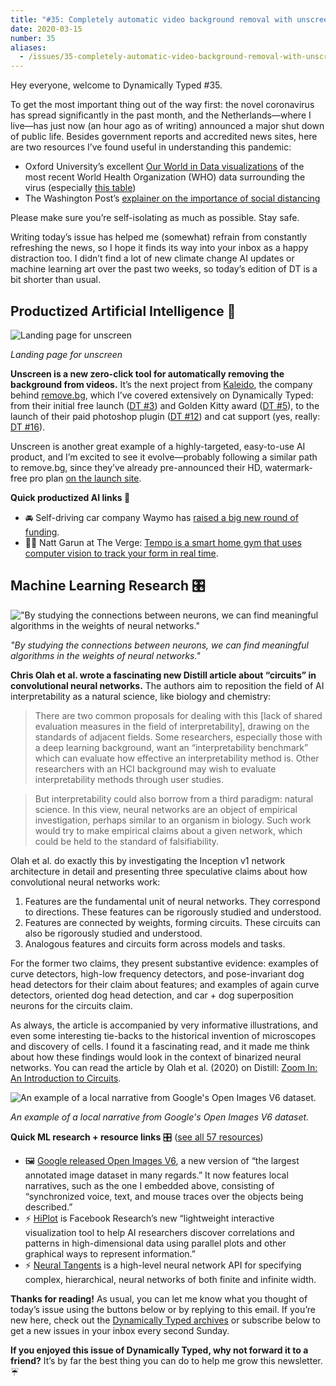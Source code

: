 ```yaml
---
title: "#35: Completely automatic video background removal with unscreen, and circuits for understanding neural networks "
date: 2020-03-15
number: 35
aliases:
  - /issues/35-completely-automatic-video-background-removal-with-unscreen-and-circuits-for-understanding-neural-networks-230458
---
```


Hey everyone, welcome to Dynamically Typed #35.

To get the most important thing out of the way first: the novel coronavirus has spread significantly in the past month, and the Netherlands—where I live—has just now (an hour ago as of writing) announced a major shut down of public life.
Besides government reports and accredited news sites, here are two resources I’ve found useful in understanding this pandemic:

* Oxford University’s excellent [Our World in Data visualizations](https://ourworldindata.org/coronavirus?utm_campaign=Dynamically%20Typed&utm_medium=email&utm_source=Revue%20newsletter) of the most recent World Health Organization (WHO) data surrounding the virus (especially [this table](https://ourworldindata.org/coronavirus?utm_campaign=Dynamically%20Typed&utm_medium=email&utm_source=Revue%20newsletter#growth-country-by-country-view))
* The Washington Post’s [explainer on the importance of social distancing](https://www.washingtonpost.com/graphics/2020/world/corona-simulator/?utm_campaign=Dynamically%20Typed&utm_medium=email&utm_source=Revue%20newsletter)

Please make sure you’re self-isolating as much as possible.
Stay safe.

Writing today’s issue has helped me (somewhat) refrain from constantly refreshing the news, so I hope it finds its way into your inbox as a happy distraction too.
I didn’t find a lot of new climate change AI updates or machine learning art over the past two weeks, so today’s edition of DT is a bit shorter than usual.

## Productized Artificial Intelligence 🔌

![Landing page for unscreen](https://s3.amazonaws.com/revue/items/images/005/677/857/mail/36c84b0b45aeedebf58c857203e78841.png?1584288859)

_Landing page for unscreen_

**Unscreen is a new zero-click tool for automatically removing the background from videos.**
It’s the next project from [Kaleido](https://www.kaleido.ai/?utm_campaign=Dynamically%20Typed&utm_medium=email&utm_source=Revue%20newsletter), the company behind [remove.bg](http://remove.bg/?utm_campaign=Dynamically%20Typed&utm_medium=email&utm_source=Revue%20newsletter), which I’ve covered extensively on Dynamically Typed: from their initial free launch ([DT #3](https://dynamicallytyped.com/issues/3-happy-holidays-149573?utm_campaign=Dynamically%20Typed&utm_medium=email&utm_source=Revue%20newsletter)) and Golden Kitty award ([DT #5](https://dynamicallytyped.com/issues/5-hey-google-what-s-a-golden-kitty-153366?utm_campaign=Dynamically%20Typed&utm_medium=email&utm_source=Revue%20newsletter)), to the launch of their paid photoshop plugin ([DT #12](https://dynamicallytyped.com/issues/12-openai-introduces-mozart-to-lady-gaga-and-google-takes-your-best-duck-face-selfies-for-you-173114?utm_campaign=Dynamically%20Typed&utm_medium=email&utm_source=Revue%20newsletter)) and cat support (yes, really: [DT #16](https://dynamicallytyped.com/issues/16-finding-whales-with-ai-and-97-pages-of-ml-for-climate-change-183400?utm_campaign=Dynamically%20Typed&utm_medium=email&utm_source=Revue%20newsletter)).

Unscreen is another great example of a highly-targeted, easy-to-use AI product, and I’m excited to see it evolve—probably following a similar path to remove.bg, since they’ve already pre-announced their HD, watermark-free pro plan [on the launch site](https://www.unscreen.com/?utm_campaign=Dynamically%20Typed&utm_medium=email&utm_source=Revue%20newsletter).

**Quick productized AI links 🔌**

* 🚘 Self-driving car company Waymo has [raised a big new round of funding](https://blog.waymo.com/2020/03/waymo-raises-first-external-investment.html?utm_campaign=Dynamically%20Typed&utm_medium=email&utm_source=Revue%20newsletter).
* 🏋️‍♀️ Natt Garun at The Verge: [Tempo is a smart home gym that uses computer vision to track your form in real time](https://www.theverge.com/2020/2/26/21154185/tempo-smart-home-gym-kinect-computer-vision-ai-form-correction?utm_campaign=Dynamically%20Typed&utm_medium=email&utm_source=Revue%20newsletter).

## Machine Learning Research 🎛

!["By studying the connections between neurons, we can find meaningful algorithms in the weights of neural networks."](https://s3.amazonaws.com/revue/items/images/005/677/755/mail/b9001d85efe0632acb4a0193c5d105fb.png?1584286554)

_"By studying the connections between neurons, we can find meaningful algorithms in the weights of neural networks."_

**Chris Olah et al.
wrote a fascinating new Distill article about “circuits” in convolutional neural networks.**
The authors aim to reposition the field of AI interpretability as a natural science, like biology and chemistry:

> There are two common proposals for dealing with this [lack of shared evaluation measures in the field of interpretability], drawing on the standards of adjacent fields.
> Some researchers, especially those with a deep learning background, want an “interpretability benchmark” which can evaluate how effective an interpretability method is.
> Other researchers with an HCI background may wish to evaluate interpretability methods through user studies.

> But interpretability could also borrow from a third paradigm: natural science.
> In this view, neural networks are an object of empirical investigation, perhaps similar to an organism in biology.
> Such work would try to make empirical claims about a given network, which could be held to the standard of falsifiability.

Olah et al.
do exactly this by investigating the Inception v1 network architecture in detail and presenting three speculative claims about how convolutional neural networks work:

1. Features are the fundamental unit of neural networks. They correspond to directions. These features can be rigorously studied and understood.
2. Features are connected by weights, forming circuits. These circuits can also be rigorously studied and understood.
3. Analogous features and circuits form across models and tasks.

For the former two claims, they present substantive evidence: examples of curve detectors, high-low frequency detectors, and pose-invariant dog head detectors for their claim about features; and examples of again curve detectors, oriented dog head detection, and car + dog superposition neurons for the circuits claim.

As always, the article is accompanied by very informative illustrations, and even some interesting tie-backs to the historical invention of microscopes and discovery of cells.
I found it a fascinating read, and it made me think about how these findings would look in the context of binarized neural networks.
You can read the article by Olah et al.
(2020) on Distill: [Zoom In: An Introduction to Circuits](https://distill.pub/2020/circuits/zoom-in/?utm_campaign=Dynamically%20Typed&utm_medium=email&utm_source=Revue%20newsletter#d-footnote-9).

![An example of a local narrative from Google's Open Images V6 dataset.](https://s3.amazonaws.com/revue/items/images/005/677/825/mail/591f27c7b45f2bffa2d89cd0b24f3cd6.png?1584287780)

_An example of a local narrative from Google's Open Images V6 dataset._

**Quick ML research + resource links** 🎛 ([see all 57 resources](https://www.notion.so/adab36fecaea4306880898f41dcb9cb3?utm_campaign=Dynamically%20Typed&utm_medium=email&utm_source=Revue%20newsletter&v=cb3a74562c914234ac171931dad6c2e4))

* 🖼 [Google released Open Images V6](https://ai.googleblog.com/2020/02/open-images-v6-now-featuring-localized.html?utm_campaign=Dynamically%20Typed&utm_medium=email&utm_source=Revue%20newsletter), a new version of “the largest annotated image dataset in many regards.” It now features local narratives, such as the one I embedded above, consisting of “synchronized voice, text, and mouse traces over the objects being described.”
* ⚡️ [HiPlot](https://github.com/facebookresearch/hiplot?utm_campaign=Dynamically%20Typed&utm_medium=email&utm_source=Revue%20newsletter) is Facebook Research’s new “lightweight interactive visualization tool to help AI researchers discover correlations and patterns in high-dimensional data using parallel plots and other graphical ways to represent information.”
* ⚡️ [Neural Tangents](https://github.com/google/neural-tangents?utm_campaign=Dynamically%20Typed&utm_medium=email&utm_source=Revue%20newsletter) is a high-level neural network API for specifying complex, hierarchical, neural networks of both finite and infinite width.

**Thanks for reading!**
As usual, you can let me know what you thought of today’s issue using the buttons below or by replying to this email.
If you’re new here, check out the [Dynamically Typed archives](https://dynamicallytyped.com/?utm_campaign=Dynamically%20Typed&utm_medium=email&utm_source=Revue%20newsletter) or subscribe below to get a new issues in your inbox every second Sunday.

**If you enjoyed this issue of Dynamically Typed, why not forward it to a friend?**
It’s by far the best thing you can do to help me grow this newsletter.
☔️